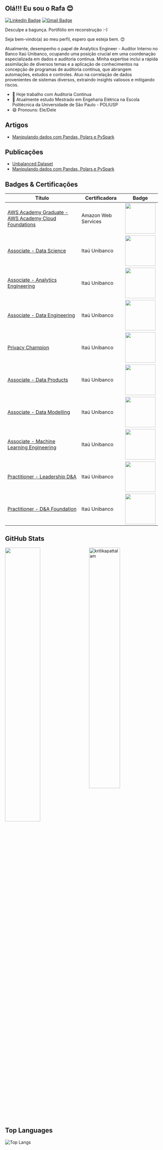 ## Olá!!! Eu sou o Rafa 😊
[![Linkedin Badge](https://img.shields.io/badge/-Rafael%20Lima-986DFF?style=flat-square&logo=Linkedin&logoColor=white&link=https://www.linkedin.com/in/rafarlima/)](https://www.linkedin.com/in/rafarlima/) 
[![Gmail Badge](https://img.shields.io/badge/-rafaelrlima@gmail.com-986DFF?style=flat-square&logo=Gmail&logoColor=white&link=mailto:rafaelrlima@gmail.com)](mailto:rafaelrlima@gmail.com)

Desculpe a bagunça. Portifólio em reconstrução :-)

Seja bem-vindo(a) ao meu perfil, espero que esteja bem. 😊

Atualmente, desempenho o papel de Analytics Engineer - Auditor Interno no Banco Itaú Unibanco, ocupando uma posição crucial em uma coordenação especializada em dados e auditoria continua. Minha expertise inclui a rápida assimilação de diversos temas e a aplicação de conhecimentos na concepção de programas de auditoria contínua, que abrangem automações, estudos e controles. Atuo na correlação de dados provenientes de sistemas diversos, extraindo insights valiosos e mitigando riscos.

- 🔭 Hoje trabalho com Auditoria Contínua
- 🌱 Atualmente estudo Mestrado em Engeharia Elétrica na Escola Politécnica da Universidade de São Paulo - POLIUSP
- 😄 Pronouns: Ele/Dele

## Artigos

- [Manipulando dados com Pandas, Polars e PySpark](https://medium.com/@rafaelrlima_54619/manipulando-dados-com-pandas-polars-e-pyspark-b1c444e95815)

## Publicações

- [Unbalanced Dataset](https://github.com/rafaelrlima/unbalanced_dataset)
- [Manipulando dados com Pandas, Polars e PySpark](https://github.com/rafaelrlima/pandas_polars_pyspark)


## Badges & Certificações

| Título  | Certificadora | Badge |
| ------------- | ------------- | ------------- |
| [AWS Academy Graduate - AWS Academy Cloud Foundations](https://www.credly.com/badges/55d8bc64-3633-4fd1-a9a5-722363ea4acb/linked_in_profile) | Amazon Web Services | <img src="https://images.credly.com/size/340x340/images/73e4a58b-a8ef-41a3-a7db-9183dd269882/image.png" width="100" height="100"> |
| [Associate - Data Science](https://brasilopenbadge.com.br/pages/badge/23d6bea6674cb8054bc5e893e237ae1f)  | Itaú Unibanco  | <img src="https://brasilopenbadge.com.br/badge/3707.png" width="100" height="100"> |
| [Associate - Analytics Engineering](https://www.brasilopenbadge.com.br/pages/badge/7704b8bfd0ee62325b47c1091f5ec969)  | Itaú Unibanco  | <img src="https://www.brasilopenbadge.com.br/badge/5219.png" width="100" height="100"> |
| [Associate - Data Engineering](https://www.brasilopenbadge.com.br/pages/badge/26c912720a9d29bc942de1e181acf9e7)  | Itaú Unibanco  | <img src="https://www.brasilopenbadge.com.br/badge/3712.png" width="100" height="100"> |
| [Privacy Champion](https://www.brasilopenbadge.com.br/pages/badge/afa6804733dd47b7adeb5166bc4dcb72)  | Itaú Unibanco  | <img src="https://www.brasilopenbadge.com.br/badge/3208.png" width="100" height="100"> |
| [Associate - Data Products](https://www.brasilopenbadge.com.br/pages/badge/e21c38d796e5a2f24c566f567dc71f8a)  | Itaú Unibanco  | <img src="https://www.brasilopenbadge.com.br/badge/4048.png" width="100" height="100"> |
| [Associate - Data Modelling](https://www.brasilopenbadge.com.br/pages/badge/666eb9ba4e75aa6155e147a19ec7b020)  | Itaú Unibanco  | <img src="https://www.brasilopenbadge.com.br/badge/3710.png" width="100" height="100"> |
| [Associate - Machine Learning Engineering](https://www.brasilopenbadge.com.br/pages/badge/22bede0aee67e1f7178eb01125ba7cb9)  | Itaú Unibanco  | <img src="https://www.brasilopenbadge.com.br/badge/3709.png" width="100" height="100"> |
| [Practitioner - Leadership D&A](https://www.brasilopenbadge.com.br/pages/badge/6c5bd863df543849fe07b445ce9c733e)  | Itaú Unibanco  | <img src="https://www.brasilopenbadge.com.br/badge/3706.png" width="100" height="100"> |
| [Practitioner - D&A Foundation](https://brasilopenbadge.com.br/pages/badge/c599ad548907e98bc1733d30c13f5e15)  | Itaú Unibanco  | <img src="https://www.brasilopenbadge.com.br/badge/3694.png" width="100" height="100"> |




## GitHub Stats

 <img src="https://github-readme-stats.vercel.app/api?username=rafaelrlima&show_icons=true&theme=gotham" alt="kritikapattalam" width="45%" align="right"/>
 <img  src="https://github-readme-streak-stats.herokuapp.com/?user=rafaelrlima&theme=dark" width="48%" >
 
## Top Languages
  
  ![Top Langs](https://github-readme-stats.vercel.app/api/top-langs/?username=kritika-pattalam&layout=compact)


